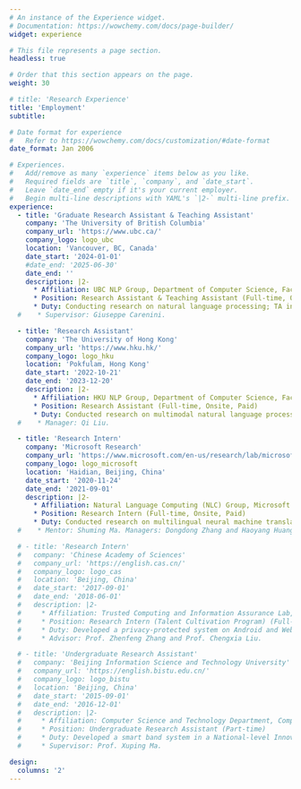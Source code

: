 ```yaml
---
# An instance of the Experience widget.
# Documentation: https://wowchemy.com/docs/page-builder/
widget: experience

# This file represents a page section.
headless: true

# Order that this section appears on the page.
weight: 30

# title: 'Research Experience'
title: 'Employment'
subtitle:

# Date format for experience
#   Refer to https://wowchemy.com/docs/customization/#date-format
date_format: Jan 2006

# Experiences.
#   Add/remove as many `experience` items below as you like.
#   Required fields are `title`, `company`, and `date_start`.
#   Leave `date_end` empty if it's your current employer.
#   Begin multi-line descriptions with YAML's `|2-` multi-line prefix.
experience:
  - title: 'Graduate Research Assistant & Teaching Assistant'
    company: 'The University of British Columbia'
    company_url: 'https://www.ubc.ca/'
    company_logo: logo_ubc
    location: 'Vancouver, BC, Canada'
    date_start: '2024-01-01'
    #date_end: '2025-06-30'
    date_end: ''
    description: |2-
      * Affiliation: UBC NLP Group, Department of Computer Science, Faculty of Science
      * Position: Research Assistant & Teaching Assistant (Full-time, Onsite, Paid)
      * Duty: Conducting research on natural language processing; TA in UBC CS courses.
  #    * Supervisor: Giuseppe Carenini.

  - title: 'Research Assistant'
    company: 'The University of Hong Kong'
    company_url: 'https://www.hku.hk/'
    company_logo: logo_hku
    location: 'Pokfulam, Hong Kong'
    date_start: '2022-10-21'
    date_end: '2023-12-20'
    description: |2-
      * Affiliation: HKU NLP Group, Department of Computer Science, Faculty of Engineering
      * Position: Research Assistant (Full-time, Onsite, Paid)
      * Duty: Conducted research on multimodal natural language processing and FinTech.
  #    * Manager: Qi Liu.

  - title: 'Research Intern'
    company: 'Microsoft Research'
    company_url: 'https://www.microsoft.com/en-us/research/lab/microsoft-research-asia/'
    company_logo: logo_microsoft
    location: 'Haidian, Beijing, China'
    date_start: '2020-11-24'
    date_end: '2021-09-01'
    description: |2-
      * Affiliation: Natural Language Computing (NLC) Group, Microsoft Research Asia (MSRA)
      * Position: Research Intern (Full-time, Onsite, Paid)
      * Duty: Conducted research on multilingual neural machine translation.
  #    * Mentor: Shuming Ma. Managers: Dongdong Zhang and Haoyang Huang.

  # - title: 'Research Intern'
  #   company: 'Chinese Academy of Sciences'
  #   company_url: 'https://english.cas.cn/'
  #   company_logo: logo_cas
  #   location: 'Beijing, China'
  #   date_start: '2017-09-01'
  #   date_end: '2018-06-01'
  #   description: |2-
  #     * Affiliation: Trusted Computing and Information Assurance Lab, Institute of Software
  #     * Position: Research Intern (Talent Cultivation Program) (Full-time) (Unpaid)
  #     * Duty: Developed a privacy-protected system on Android and Web platforms.
  #     * Advisor: Prof. Zhenfeng Zhang and Prof. Chengxia Liu.

  # - title: 'Undergraduate Research Assistant'
  #   company: 'Beijing Information Science and Technology University'
  #   company_url: 'https://english.bistu.edu.cn/'
  #   company_logo: logo_bistu
  #   location: 'Beijing, China'
  #   date_start: '2015-09-01'
  #   date_end: '2016-12-01'
  #   description: |2-
  #     * Affiliation: Computer Science and Technology Department, Computer School
  #     * Position: Undergraduate Research Assistant (Part-time)
  #     * Duty: Developed a smart band system in a National-level Innovation Project.
  #     * Supervisor: Prof. Xuping Ma.

design:
  columns: '2'
---
```

